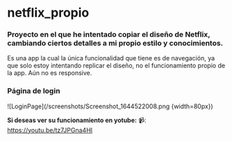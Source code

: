# netflix_propio

### Proyecto en el que he intentado copiar el diseño de Netflix, cambiando ciertos detalles a mi propio estilo y conocimientos.

Es una app la cual la única funcionalidad que tiene es de navegación, ya que solo estoy intentando replicar el diseño, no el funcionamiento propio de la app.
Aún no es responsive.

### Página de login
![LoginPage](/screenshots/Screenshot_1644522008.png {width=80px})

**Si deseas ver su funcionamiento en yotube:**
📹: https://youtu.be/tz7JPGna4HI


